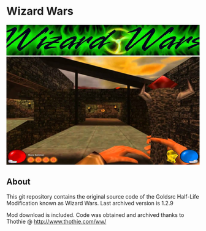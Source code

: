 # Wizard Wars

![Image](https://github.com/2cwldys/wizard-wars/blob/master/git-images/ww_header.jpg)
![Image](https://github.com/2cwldys/wizard-wars/blob/master/git-images/wizardwars.jpg)


## About
This git repository contains the original source code of the Goldsrc Half-Life Modification known as Wizard Wars.
Last archived version is 1.2.9

Mod download is included.
Code was obtained and archived thanks to Thothie @ http://www.thothie.com/ww/
